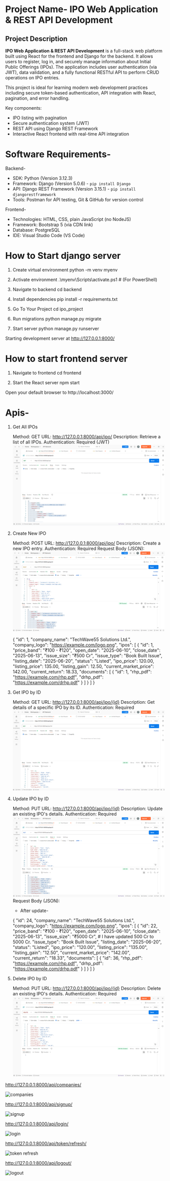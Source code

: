 
# Project Name- IPO Web Application & REST API Development


##  Project Description

**IPO Web Application & REST API Development** is a full-stack web platform built using React for the frontend and Django for the backend. It allows users to register, log in, and securely manage information about Initial Public Offerings (IPOs). The application includes user authentication (via JWT), data validation, and a fully functional RESTful API to perform CRUD operations on IPO entries.

This project is ideal for learning modern web development practices including secure token-based authentication, API integration with React, pagination, and error handling.

Key components:
- IPO listing with pagination
- Secure authentication system (JWT)
- REST API using Django REST Framework
- Interactive React frontend with real-time API integration

 
# Software Requirements-

Backend-
- SDK: Python (Version 3.12.3)
- Framework: Django (Version 5.0.6) - `pip install Django`
- API: Django REST Framework (Version 3.15.1) - `pip install djangorestframework`
- Tools: Postman for API testing, Git & GitHub for version control

Frontend-
- Technologies: HTML, CSS, plain JavaScript (no NodeJS)
- Framework: Bootstrap 5 (via CDN link)
- Database: PostgreSQL
- IDE: Visual Studio Code (VS Code)


# How to Start django server

  1. Create virtual environment
  python -m venv myenv

  2. Activate environment
  .\myenv\Scripts\activate.ps1   # (For PowerShell)

  3. Navigate to backend
  cd backend

  4. Install dependencies
  pip install -r requirements.txt

  5. Go To Your Project
  cd ipo_project

  6. Run migrations
  python manage.py migrate

  7. Start server
  python manage.py runserver

  Starting development server at http://127.0.0.1:8000/

# How to start frontend server
  1. Navigate to frontend
  cd frontend

  2. Start the React server
  npm start

  Open your default browser to http://localhost:3000/   



# Apis-


1. Get All IPOs

     Method: GET
     URL: http://127.0.0.1:8000/api/ipo/
     Description: Retrieve a list of all IPOs.
     Authentication: Required (JWT)
     ![Get](api_screenshots/GET_IPO_LIST.png)

2. Create New IPO

    Method: POST
    URL: http://127.0.0.1:8000/api/ipo/
    Description: Create a new IPO entry.
    Authentication: Required
    Request Body (JSON): 
    ![Post](api_screenshots/POST_IPO_LIST.png)

    {
  "id": 1,
  "company_name": "TechWave55 Solutions Ltd.",
  "company_logo": "https://example.com/logo.png",
  "ipos": [
    {
      "id": 1,
      "price_band": "₹100 - ₹120",
      "open_date": "2025-06-10",
      "close_date": "2025-06-13",
      "issue_size": "₹500 Cr",
      "issue_type": "Book Built Issue",
      "listing_date": "2025-06-20",
      "status": "Listed",
      "ipo_price": 120.00,
      "listing_price": 135.00,
      "listing_gain": 12.50,
      "current_market_price": 142.00,
      "current_return": 18.33,
      "documents": [
        {
          "id": 1,
          "rhp_pdf": "https://example.com/rhp.pdf",
          "drhp_pdf": "https://example.com/drhp.pdf"
        }
      ]
    }
  ]
}   

3. Get IPO by ID

    Method: GET
    URL: http://127.0.0.1:8000/api/ipo/{id}
    Description: Get details of a specific IPO by its ID.
    Authentication: Required
    ![Get with id](api_screenshots/GET_API.png)


4. Update IPO by ID

    Method: PUT
    URL: http://127.0.0.1:8000/api/ipo/{id}
    Description: Update an existing IPO's details.
    Authentication: Required
    ![put](api_screenshots/PUT_API.png)
    Request Body (JSON):

   - After update-

    {
    "id": 24,
    "company_name": "TechWave55 Solutions Ltd.",
    "company_logo": "https://example.com/logo.png",
    "ipos": [
        {
            "id": 22,
            "price_band": "₹100 - ₹120",
            "open_date": "2025-06-10",
            "close_date": "2025-06-13",
            "issue_size": "₹5000 Cr",         # I have updated 500 Cr to 5000 Cr.
            "issue_type": "Book Built Issue",
            "listing_date": "2025-06-20",
            "status": "Listed",
            "ipo_price": "120.00",
            "listing_price": "135.00",
            "listing_gain": "12.50",
            "current_market_price": "142.00",
            "current_return": "18.33",
            "documents": [
                {
                    "id": 36,
                    "rhp_pdf": "https://example.com/rhp.pdf",
                    "drhp_pdf": "https://example.com/drhp.pdf"
                }
            ]
        }
    ]
}


5. Delete IPO by ID

    Method: PUT
    URL: http://127.0.0.1:8000/api/ipo/{id}
    Description: Delete an existing IPO's details.
    Authentication: Required
    ![Delete](api_screenshots/DELETE_API.png)


http://127.0.0.1:8000/api/companies/

![companies](api_screenshots/GET_COMP.png)

http://127.0.0.1:8000/api/signup/

![signup](api_screenshots/SIGN_UP.png)

http://127.0.0.1:8000/api/login/

![login](api_screenshots/LOGIN.png)

http://127.0.0.1:8000/api/token/refresh/

![token refresh](api_screenshots/REFRESH_TOKEN.png)

http://127.0.0.1:8000/api/logout/

![logout](api_screenshots/LOGOUT.png)
